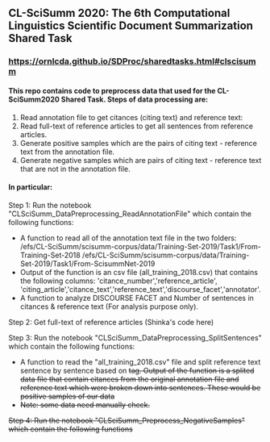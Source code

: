 
## CL-SciSumm 2020: The 6th Computational Linguistics Scientific Document Summarization Shared Task
### https://ornlcda.github.io/SDProc/sharedtasks.html#clscisumm

#### This repo contains code to preprocess data that used for the CL-SciSumm2020 Shared Task. Steps of data processing are:
1. Read annotation file to get citances (citing text) and reference text:
2. Read full-text of reference articles to get all sentences from reference articles.
3. Generate positive samples which are the pairs of citing text - reference text from the annotation file. 
4. Generate negative samples which are pairs of citing text - reference text that are not in the annotation file.

#### In particular:
Step 1: Run the notebook "CLSciSumm_DataPreprocessing_ReadAnnotationFile" which contain the following functions:
  + A function to read all of the annotation text file in the two folders: 
      /efs/CL-SciSumm/scisumm-corpus/data/Training-Set-2019/Task1/From-Training-Set-2018
      /efs/CL-SciSumm/scisumm-corpus/data/Training-Set-2019/Task1/From-ScisummNet-2019
  + Output of the function is an csv file (all_training_2018.csv) that contains the following columns: 'citance_number','reference_article', 'citing_article','citance_text','reference_text','discourse_facet','annotator'.
  + A function to analyze DISCOURSE FACET and Number of sentences in citances & reference text (For analysis purpose only). 
  
 Step 2: Get full-text of reference articles (Shinka's code here)
 
 Step 3: Run the notebook "CLSciSumm_DataPreprocessing_SplitSentences" which contain the following functions:
  + A function to read the "all_training_2018.csv" file and split reference text sentence by sentence based on <S> tag. Output of the function is a splited data file that contain citances from the original annotation file and reference text which were broken down into sentences. These would be positive samples of our data
  + Note: some data need manually check. 
  
  Step 4: Run the notebook "CLSciSumm_Preprocess_NegativeSamples" which contain the following functions
